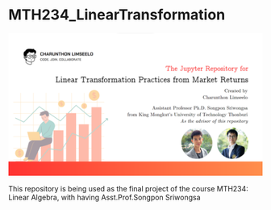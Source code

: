 # MTH234_LinearTransformation

![](banner.png)

This repository is being used as the final project of the course MTH234: Linear Algebra, with having Asst.Prof.Songpon Sriwongsa
